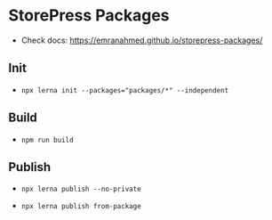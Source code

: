 # StorePress Packages

- Check docs: https://emranahmed.github.io/storepress-packages/

## Init

- `npx lerna init --packages="packages/*" --independent`

## Build

- `npm run build`

## Publish

- `npx lerna publish --no-private`

- `npx lerna publish from-package`